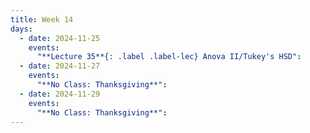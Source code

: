 ```yaml
---
title: Week 14
days:
  - date: 2024-11-25
    events:
      "**Lecture 35**{: .label .label-lec} Anova II/Tukey's HSD":
  - date: 2024-11-27
    events:
      "**No Class: Thanksgiving**":
  - date: 2024-11-29
    events:
      "**No Class: Thanksgiving**":
---
```

